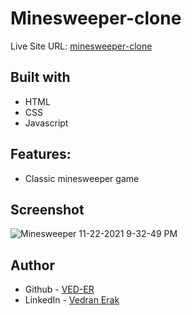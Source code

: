 # Minesweeper-clone


Live Site URL: [minesweeper-clone](https://minesweeper-clone-4a169.web.app/)


## Built with

- HTML
- CSS
- Javascript


## Features:

- Classic minesweeper game

## Screenshot
![Minesweeper 11-22-2021 9-32-49 PM](https://user-images.githubusercontent.com/92994473/142931242-515e9669-e8dc-417a-9259-b95c014c1225.png)





## Author

- Github - [VED-ER](https://github.com/VED-ER)
- LinkedIn - [Vedran Erak](https://www.linkedin.com/in/vedran-erak-9b8321212/)



